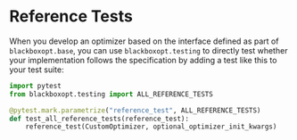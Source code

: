 # Reference Tests

When you develop an optimizer based on the interface defined as part of
`blackboxopt.base`, you can use `blackboxopt.testing` to directly test whether your
implementation follows the specification by adding a test like this to your test suite:

```python
import pytest
from blackboxopt.testing import ALL_REFERENCE_TESTS

@pytest.mark.parametrize("reference_test", ALL_REFERENCE_TESTS)
def test_all_reference_tests(reference_test):
    reference_test(CustomOptimizer, optional_optimizer_init_kwargs)
```
